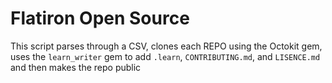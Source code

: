 # Flatiron Open Source

This script parses through a CSV, clones each REPO using the Octokit gem, uses the `learn_writer`  gem to add `.learn`, `CONTRIBUTING.md`, and `LISENCE.md` and then makes the repo public